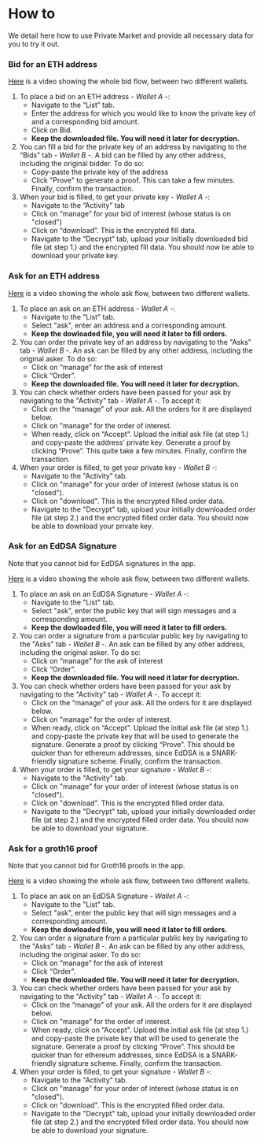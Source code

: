 # How to

We detail here how to use Private Market and provide all necessary data for you to try it out.

### Bid for an ETH address

[Here](https://www.loom.com/share/c8577868bd4542fc852325545c23c815?sid=e0293293-989e-48ea-baae-68726cf2c4f4) is a video showing the whole bid flow, between two different wallets.

1. To place a bid on an ETH address - *Wallet A* -:
    - Navigate to the “List” tab. 
    - Enter the address for which you would like to know the private key of and a corresponding bid amount. 
    - Click on Bid. 
    - **Keep the downloaded file. You will need it later for decryption.**
2. You can fill a bid for the private key of an address by navigating to the “Bids” tab - *Wallet B* -. A bid can be filled by any other address, including the original bidder. To do so:
    - Copy-paste the private key of the address
    - Click "Prove" to generate a proof. This can take a few minutes. Finally, confirm the transaction.
3. When your bid is filled, to get your private key - *Wallet A* -:
    - Navigate to the “Activity” tab
    - Click on “manage” for your bid of interest (whose status is on "closed")
    - Click on “download”. This is the encrypted fill data.
    - Navigate to the “Decrypt“ tab, upload your initially downloaded bid file (at step 1.) and the encrypted fill data. You should now be able to download your private key.

### Ask for an ETH address

[Here](https://www.loom.com/share/3c2aeb70923340228db3685cd8a807b4?sid=220a4c00-c210-481b-9529-9ddde592cf7a) is a video showing the whole ask flow, between two different wallets.

1. To place an ask on an ETH address - *Wallet A* -: 
    - Navigate to the "List" tab. 
    - Select "ask", enter an address and a corresponding amount. 
    - **Keep the dowloaded file, you will need it later to fill orders.**
2. You can order the private key of an address by navigating to the "Asks" tab - *Wallet B* -. An ask can be filled by any other address, including the original asker. To do so:
    - Click on “manage” for the ask of interest
    - Click “Order”. 
     - **Keep the downloaded file. You will need it later for decryption.**
3. You can check whether orders have been passed for your ask by navigating to the "Activity" tab - *Wallet A* -. To accept it:
    - Click on the “manage” of your ask. All the orders for it are displayed below.
    - Click on "manage" for the order of interest. 
    - When ready, click on “Accept". Upload the initial ask file (at step 1.) and copy-paste the address’ private key. Generate a proof by clicking “Prove”. This quite take a few minutes. Finally, confirm the transaction.
4. When your order is filled, to get your private key - *Wallet B* -: 
    - Navigate to the "Activity" tab. 
    - Click on "manage" for your order of interest (whose status is on "closed").
    - Click on "download". This is the encrypted filled order data.
    - Navigate to the "Decrypt" tab, upload your initially downloaded order file (at step 2.) and the encrypted filled order data. You should now be able to download your private key.

### Ask for an EdDSA Signature

Note that you cannot bid for EdDSA signatures in the app. 

[Here](https://www.loom.com/share/89f2d86485fa4357bfc83651a86bf4f1?sid=f9f17525-e976-4a61-989a-fab5a4958111) is a video showing the whole ask flow, between two different wallets.

1. To place an ask on an EdDSA Signature - *Wallet A* -: 
    - Navigate to the "List" tab. 
    - Select "ask", enter the public key that will sign messages and a corresponding amount. 
    - **Keep the dowloaded file, you will need it later to fill orders.**
2. You can order a signature from a particular public key by navigating to the "Asks" tab - *Wallet B* -. An ask can be filled by any other address, including the original asker. To do so:
    - Click on “manage” for the ask of interest
    - Click “Order”. 
     - **Keep the downloaded file. You will need it later for decryption.**
3. You can check whether orders have been passed for your ask by navigating to the "Activity" tab - *Wallet A* -. To accept it:
    - Click on the “manage” of your ask. All the orders for it are displayed below.
    - Click on "manage" for the order of interest. 
    - When ready, click on “Accept". Upload the initial ask file (at step 1.) and copy-paste the private key that will be used to generate the signature. Generate a proof by clicking “Prove”. This should be quicker than for ethereum addresses, since EdDSA is a SNARK-friendly signature scheme. Finally, confirm the transaction.
4. When your order is filled, to get your signature - *Wallet B* -: 
    - Navigate to the "Activity" tab. 
    - Click on "manage" for your order of interest (whose status is on "closed").
    - Click on "download". This is the encrypted filled order data.
    - Navigate to the "Decrypt" tab, upload your initially downloaded order file (at step 2.) and the encrypted filled order data. You should now be able to download your signature.

### Ask for a groth16 proof

Note that you cannot bid for Groth16 proofs in the app. 

[Here](https://www.loom.com/share/89f2d86485fa4357bfc83651a86bf4f1?sid=f9f17525-e976-4a61-989a-fab5a4958111) is a video showing the whole ask flow, between two different wallets.

1. To place an ask on an EdDSA Signature - *Wallet A* -: 
    - Navigate to the "List" tab. 
    - Select "ask", enter the public key that will sign messages and a corresponding amount. 
    - **Keep the dowloaded file, you will need it later to fill orders.**
2. You can order a signature from a particular public key by navigating to the "Asks" tab - *Wallet B* -. An ask can be filled by any other address, including the original asker. To do so:
    - Click on “manage” for the ask of interest
    - Click “Order”. 
     - **Keep the downloaded file. You will need it later for decryption.**
3. You can check whether orders have been passed for your ask by navigating to the "Activity" tab - *Wallet A* -. To accept it:
    - Click on the “manage” of your ask. All the orders for it are displayed below.
    - Click on "manage" for the order of interest. 
    - When ready, click on “Accept". Upload the initial ask file (at step 1.) and copy-paste the private key that will be used to generate the signature. Generate a proof by clicking “Prove”. This should be quicker than for ethereum addresses, since EdDSA is a SNARK-friendly signature scheme. Finally, confirm the transaction.
4. When your order is filled, to get your signature - *Wallet B* -: 
    - Navigate to the "Activity" tab. 
    - Click on "manage" for your order of interest (whose status is on "closed").
    - Click on "download". This is the encrypted filled order data.
    - Navigate to the "Decrypt" tab, upload your initially downloaded order file (at step 2.) and the encrypted filled order data. You should now be able to download your signature.